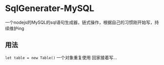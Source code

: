 # SqlGenerater-MySQL
一个nodejs的MySQL的sql语句生成器，链式操作，根据自己的习惯刚开始写，持续维护ing
## 用法
`let table = new Table()` 一个对象重复使用
回家接着写...